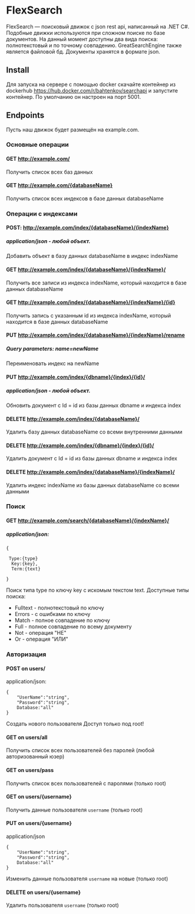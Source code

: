 
# FlexSearch


FlexSearch — поисковый движок с json rest api, написанный на .NET C#.
Подобные движки используются при сложном поиске по базе документов.
На данный момент доступны два вида поиска: полнотекстовый и по точному совпадению.
GreatSearchEngine также является файловой бд. Документы хранятся в формате json.

## Install

Для запуска на сервере с помощью docker скачайте контейнер из dockerhub https://hub.docker.com/r/bahtenkov/searchapi и запустите контейнер.
По умолчанию он настроен на порт 5001.

## Endpoints

Пусть наш движок будет размещён на example.com.

### Основные операции

#### GET http://example.com/

Получить список всех баз данных

#### GET http://example.com/{databaseName}

Получить список всех индексов в базе данных databaseName

### Операции с индексами

#### POST: http://example.com/index/{databaseName}/{indexName}

##### application/json - любой объект.

Добавить объект в базу данных databaseName в индекс indexName

#### GET http://example.com/index/{databaseName}/{indexName}/

Получить все записи из индекса indexName, который находится в базе данных databaseName

#### GET http://example.com/index/{databaseName}/{indexName}/{id}

Получить запись с указанным id из индекса indexName, который находится в базе данных databaseName

#### PUT http://example.com/index/{databaseName}/{indexName}/rename

##### Query parameters: name=newName

Переименовать индекс на newName

#### PUT http://example.com/index/{dbname}/{index}/{id}/

##### application/json - любой объект.
Обновить документ с Id = id из базы данных dbname и индекса index

#### DELETE http://example.com/index/{databaseName}/

Удалить базу данных databaseName со всеми внутренними данными

#### DELETE http://example.com/index/{dbname}/{index}/{id}/

Удалить документ с Id = id из базы данных dbname и индекса index

#### DELETE http://example.com/index/{databaseName}/{indexName}/

Удалить индекс indexName из базы данных databaseName со всеми данными

### Поиск

#### GET http://example.com/search/{databaseName}/{indexName}/

##### application/json:

```
{

 Type:{type}
  Key:{key},
  Term:{text}

}
```

Поиск типа type по ключу key с искомым текстом text.
Доступные типы поиска:

* Fulltext - полнотекстовый по ключу
* Errors - с ошибками по ключу
* Match - полное совпадение по ключу
* Full - полное совпадение по всему документу
* Not - операция "НЕ"
* Or - операция "ИЛИ"

### Авторизация

#### POST on users/

application/json:

```
{
	"UserName":"string",
	"Password":"string",
	Database:"all"
}
```

Создать нового пользователя
Доступ только под root!

#### GET on users/all

Получить список всех пользователей без паролей (любой авторизованный юзер)

#### GET on users/pass

Получить список всех пользователей с паролями (только root)

#### GET on users/{username}

Получить данные пользователя `username` (только root)

#### PUT on users/{username}

application/json

```
{
	"UserName":"string",
	"Password":"string",
	Database:"all"
}
```

Изменить данные пользователя `username` на новые (только root)

#### DELETE on users/{username}

Удалить пользователя `username` (только root)
